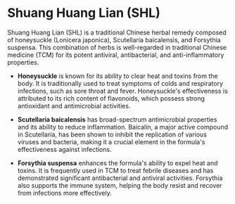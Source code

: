 <!--
source: gpt-40
abbr: SHL
tags: allergies traditional-chinese-medicine
-->

# Shuang Huang Lian (SHL)

Shuang Huang Lian (SHL) is a traditional Chinese herbal remedy composed of honeysuckle (Lonicera japonica), Scutellaria baicalensis, and Forsythia suspensa. This combination of herbs is well-regarded in traditional Chinese medicine (TCM) for its potent antiviral, antibacterial, and anti-inflammatory properties.

* **Honeysuckle** is known for its ability to clear heat and toxins from the body. It is traditionally used to treat symptoms of colds and respiratory infections, such as sore throat and fever. Honeysuckle's effectiveness is attributed to its rich content of flavonoids, which possess strong antioxidant and antimicrobial activities.

* **Scutellaria baicalensis** has broad-spectrum antimicrobial properties and its ability to reduce inflammation. Baicalin, a major active compound in Scutellaria, has been shown to inhibit the replication of various viruses and bacteria, making it a crucial element in the formula's effectiveness against infections.

* **Forsythia suspensa** enhances the formula's ability to expel heat and toxins. It is frequently used in TCM to treat febrile diseases and has demonstrated significant antibacterial and antiviral activities. Forsythia also supports the immune system, helping the body resist and recover from infections more effectively.
